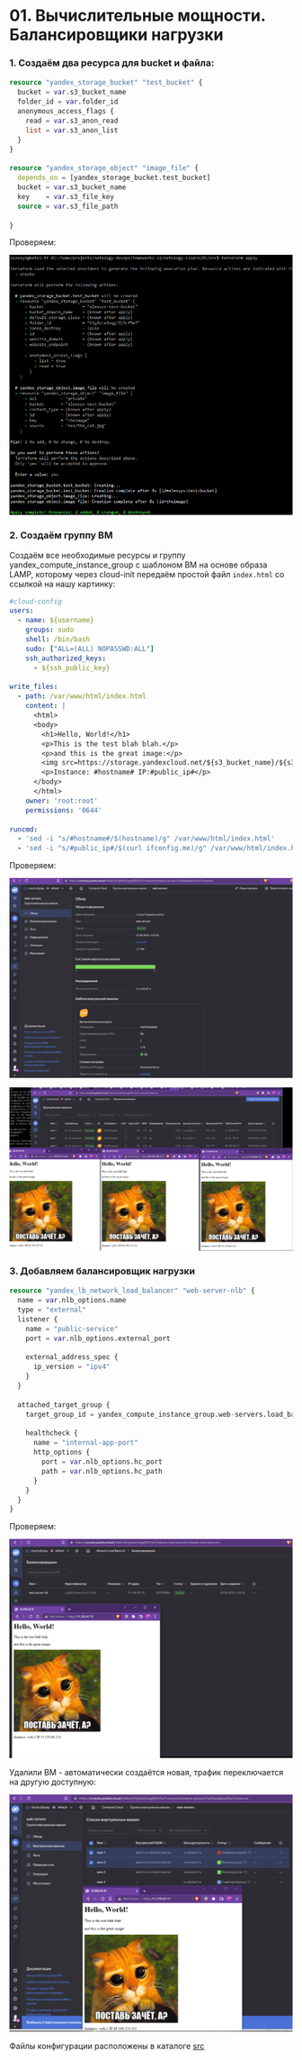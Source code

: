 # 01. Вычислительные мощности. Балансировщики нагрузки

### 1. Создаём два ресурса для bucket и файла:
```terraform
resource "yandex_storage_bucket" "test_bucket" {
  bucket = var.s3_bucket_name
  folder_id = var.folder_id
  anonymous_access_flags {
    read = var.s3_anon_read
    list = var.s3_anon_list
  }
}

resource "yandex_storage_object" "image_file" {
  depends_on = [yandex_storage_bucket.test_bucket]
  bucket = var.s3_bucket_name
  key    = var.s3_file_key
  source = var.s3_file_path

}
```

Проверяем:

![tf](img/01-s3-apply.png)

### 2. Создаём группу ВМ
Создаём все необходимые ресурсы и группу yandex_compute_instance_group с шаблоном ВМ на основе образа LAMP,
которому через cloud-init передаём простой файл `index.html` со ссылкой на нашу картинку:

```yaml
#cloud-config
users:
  - name: ${username}
    groups: sudo
    shell: /bin/bash
    sudo: ["ALL=(ALL) NOPASSWD:ALL"]
    ssh_authorized_keys:
      - ${ssh_public_key}

write_files:
  - path: /var/www/html/index.html
    content: |
      <html>
      <body>
        <h1>Hello, World!</h1>
        <p>This is the test blah blah.</p>
        <p>and this is the great image:</p>
        <img src=https://storage.yandexcloud.net/${s3_bucket_name}/${s3_file_key}></img>
        <p>Instance: #hostname# IP:#public_ip#</p>
      </body>
      </html>
    owner: 'root:root'
    permissions: '0644'

runcmd:
  - 'sed -i "s/#hostname#/$(hostname)/g" /var/www/html/index.html'
  - 'sed -i "s/#public_ip#/$(curl ifconfig.me)/g" /var/www/html/index.html'

```
Проверяем:

![tf](img/01-03-group-state.png)

![tf](img/01-03-group-vms.png)

### 3. Добавляем балансировщик нагрузки

```terraform
resource "yandex_lb_network_load_balancer" "web-server-nlb" {
  name = var.nlb_options.name
  type = "external"
  listener {
    name = "public-service"
    port = var.nlb_options.external_port

    external_address_spec {
      ip_version = "ipv4"
    }
  }

  attached_target_group {
    target_group_id = yandex_compute_instance_group.web-servers.load_balancer.0.target_group_id

    healthcheck {
      name = "internal-app-port"
      http_options {
        port = var.nlb_options.hc_port
        path = var.nlb_options.hc_path
      }
    }
  }
}
```
Проверяем:

![tf](img/01-04-nlb.png)

Удалили ВМ - автоматически создаётся новая, трафик переключается на другую доступную:

![tf](img/01-05-nlb-delete.png)

Файлы конфигурации расположены в каталоге [src](src/)

